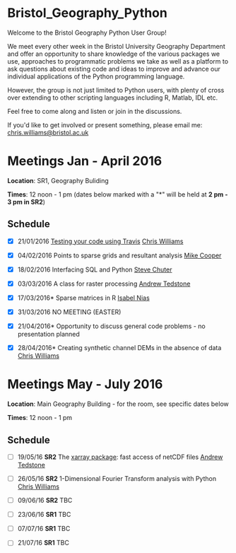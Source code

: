 # Bristol_Geography_Python

Welcome to the Bristol Geography Python User Group!

We meet every other week in the Bristol University Geography Department and offer an opportunity to share knowledge of the various packages we use, approaches to programmatic problems we take as well as a platform to ask questions about existing code and ideas to improve and advance our individual applications of the Python programming language.

However, the group is not just limited to Python users, with plenty of cross over extending to other scripting languages including R, Matlab, IDL etc. 

Feel free to come along and listen or join in the discussions.

If you'd like to get involved or present something, please email me: chris.williams@bristol.ac.uk

# Meetings Jan - April 2016

**Location**: SR1, Geography Buliding

**Times**: 12 noon - 1 pm (dates below marked with a "*" will be held at **2 pm - 3 pm in SR2**)

## Schedule

- [x] 21/01/2016		[Testing your code using Travis](https://github.com/Chris35Wills/Bristol_Geography_Python/blob/master/testing/TESTING_READ_ME.md)	[Chris Williams](http://www.bristol.ac.uk/geography/people/chris-n-williams/index.html)

- [x] 04/02/2016		Points to sparse grids and resultant analysis	[Mike Cooper](http://www.bristol.ac.uk/geography/people/michael-a-cooper/index.html)

- [x] 18/02/2016		Interfacing SQL and Python	[Steve Chuter](http://www.bristol.ac.uk/geography/people/stephen-j-chuter/index.html)

- [x] 03/03/2016		A class for raster processing 	[Andrew Tedstone](http://www.bristol.ac.uk/geography/people/andrew-j-tedstone/index.html)

- [x] 17/03/2016*		Sparse matrices in R [Isabel Nias](http://www.bristol.ac.uk/geography/people/isabel-j-nias/)

- [x] 31/03/2016		NO MEETING (EASTER)

- [x] 21/04/2016* 		Opportunity to discuss general code problems - no presentation planned
	
- [x] 28/04/2016*		Creating synthetic channel DEMs in the absence of data [Chris Williams](http://www.bristol.ac.uk/geography/people/chris-n-williams/index.html)

# Meetings May - July 2016

**Location**: Main Geography Building - for the room, see specific dates below

**Times**: 12 noon - 1 pm

## Schedule

- [ ] 19/05/16 **SR2** The [xarray package](https://pypi.python.org/pypi/xarray): fast access of netCDF files [Andrew Tedstone](http://www.bristol.ac.uk/geography/people/andrew-j-tedstone/index.html)

- [ ] 26/05/16 **SR2** 1-Dimensional Fourier Transform analysis with Python [Chris Williams](http://www.bristol.ac.uk/geography/people/chris-n-williams/index.html)

- [ ] 09/06/16 **SR2** TBC

- [ ] 23/06/16 **SR1** TBC

- [ ] 07/07/16 **SR1** TBC

- [ ] 21/07/16 **SR1** TBC


